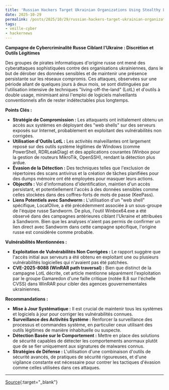 ```yaml
---
title: 'Russian Hackers Target Ukrainian Organizations Using Stealthy Living-Off-the-Land Tactics'
date: 2025-10-29
permalink: /posts/2025/10/29/russian-hackers-target-ukrainian-organizations-using-stealthy-living-off-the-land-tactics/
tags:
- veille-cyber
- hackernews
---
```

**Campagne de Cybercriminalité Russe Ciblant l'Ukraine : Discrétion et Outils Légitimes**

Des groupes de pirates informatiques d'origine russe ont mené des cyberattaques sophistiquées contre des organisations ukrainiennes, dans le but de dérober des données sensibles et de maintenir une présence persistante sur les réseaux compromis. Ces attaques, observées sur une période allant de quelques jours à deux mois, se sont distinguées par l'utilisation intensive de techniques "living-off-the-land" (LotL) et d'outils à double usage, minimisant ainsi l'emploi de logiciels malveillants conventionnels afin de rester indétectables plus longtemps.

**Points Clés :**

*   **Stratégie de Compromission :** Les attaquants ont initialement obtenu un accès aux systèmes en déployant des "web shells" sur des serveurs exposés sur Internet, probablement en exploitant des vulnérabilités non corrigées.
*   **Utilisation d'Outils LotL :** Les activités malveillantes ont largement reposé sur des outils système légitimes de Windows (comme PowerShell, RDRLeakDiag) et des applications courantes (Winbox pour la gestion de routeurs MikroTik, OpenSSH), rendant la détection plus ardue.
*   **Évasion de la Détection :** Des techniques telles que l'exclusion de répertoires des scans antivirus et la création de tâches planifiées pour des dumps mémoire ont été employées pour masquer leurs actions.
*   **Objectifs :** Vol d'informations d'identification, maintien d'un accès persistant, et potentiellement l'accès à des données sensibles comme celles stockées dans des coffres-forts de mots de passe (KeePass).
*   **Liens Potentiels avec Sandworm :** L'utilisation d'un "web shell" spécifique, LocalOlive, a été précédemment associée à un sous-groupe de l'équipe russe Sandworm. De plus, l'outil Winbox64.exe a été observé dans des campagnes antérieures ciblant l'Ukraine et attribuées à Sandworm. Bien que les analyses n'aient pas permis de confirmer un lien direct avec Sandworm dans cette campagne spécifique, l'origine russe est considérée comme probable.

**Vulnérabilités Mentionnées :**

*   **Exploitation de Vulnérabilités Non Corrigées :** Le rapport suggère que l'accès initial aux serveurs a été obtenu en exploitant une ou plusieurs vulnérabilités logicielles qui n'avaient pas été patchées.
*   **CVE-2025-8088 (WinRAR path traversal) :** Bien que distinct de la campagne LotL décrite, cet article mentionne séparément l'exploitation par le groupe Gamaredon d'une faille critique (notée 8.8 sur l'échelle CVSS) dans WinRAR pour cibler des agences gouvernementales ukrainiennes.

**Recommandations :**

*   **Mise à Jour Systématique :** Il est crucial de maintenir tous les systèmes et logiciels à jour pour corriger les vulnérabilités connues.
*   **Surveillance des Activités Système :** Renforcer la surveillance des processus et commandes système, en particulier ceux utilisant des outils légitimes de manière inhabituelle ou suspecte.
*   **Détection Basée sur le Comportement :** Mettre en place des solutions de sécurité capables de détecter les comportements anormaux plutôt que de se fier uniquement aux signatures de malwares connus.
*   **Stratégies de Défense :** L'utilisation d'une combinaison d'outils de sécurité avancés, de pratiques de sécurité rigoureuses, et d'une vigilance constante est nécessaire pour contrer les tactiques d'évasion comme celles utilisées dans ces attaques.

---
[Source](https://thehackernews.com/2025/10/russian-hackers-target-ukrainian.html){:target="_blank"}
